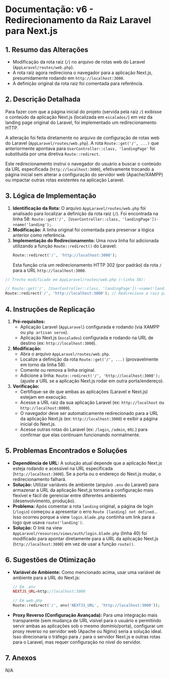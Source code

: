 # Documentação: v6 - Redirecionamento da Raiz Laravel para Next.js

## 1. Resumo das Alterações
- Modificação da rota raiz (`/`) no arquivo de rotas web do Laravel (`AppLaravel/routes/web.php`).
- A rota raiz agora redireciona o navegador para a aplicação Next.js, presumidamente rodando em `http://localhost:3000`.
- A definição original da rota raiz foi comentada para referência.

## 2. Descrição Detalhada
Para fazer com que a página inicial do projeto (servida pela raiz `/`) exibisse o conteúdo da aplicação Next.js (localizada em `escalados/`) em vez da landing page original do Laravel, foi implementado um redirecionamento HTTP.

A alteração foi feita diretamente no arquivo de configuração de rotas web do Laravel (`AppLaravel/routes/web.php`). A rota `Route::get('/', ...)` que anteriormente apontava para `UserController::class, 'landingPage'` foi substituída por uma diretiva `Route::redirect`.

Este redirecionamento instrui o navegador do usuário a buscar o conteúdo da URL especificada (`http://localhost:3000`), efetivamente trocando a página inicial sem alterar a configuração do servidor web (Apache/XAMPP) ou impactar outras rotas existentes na aplicação Laravel.

## 3. Lógica de Implementação
1.  **Identificação da Rota:** O arquivo `AppLaravel/routes/web.php` foi analisado para localizar a definição da rota raiz (`/`). Foi encontrada na linha 58: `Route::get('/', [UserController::class, 'landingPage'])->name('landing');`.
2.  **Modificação:** A linha original foi comentada para preservar a lógica anterior como referência.
3.  **Implementação do Redirecionamento:** Uma nova linha foi adicionada utilizando a função `Route::redirect()` do Laravel:
    ```php
    Route::redirect('/', 'http://localhost:3000');
    ```
    Esta função cria um redirecionamento HTTP 302 (por padrão) da rota `/` para a URL `http://localhost:3000`.

```php
// Trecho modificado em AppLaravel/routes/web.php (~linha 58):

// Route::get('/', [UserController::class, 'landingPage'])->name('landing'); // Rota original comentada
Route::redirect('/', 'http://localhost:3000'); // Redireciona a raiz para a aplicação Next.js
```

## 4. Instruções de Replicação
1.  **Pré-requisitos:**
    - Aplicação Laravel (`AppLaravel`) configurada e rodando (via XAMPP ou `php artisan serve`).
    - Aplicação Next.js (`escalados`) configurada e rodando na URL de destino (ex: `http://localhost:3000`).
2.  **Modificação:**
    - Abra o arquivo `AppLaravel/routes/web.php`.
    - Localize a definição da rota `Route::get('/', ...)` (provavelmente em torno da linha 58).
    - Comente ou remova a linha original.
    - Adicione a linha: `Route::redirect('/', 'http://localhost:3000');` (ajuste a URL se a aplicação Next.js rodar em outra porta/endereço).
3.  **Verificação:**
    - Certifique-se de que ambas as aplicações (Laravel e Next.js) estejam em execução.
    - Acesse a URL raiz da sua aplicação Laravel (ex: `http://localhost` ou `http://localhost:8000`).
    - O navegador deve ser automaticamente redirecionado para a URL da aplicação Next.js (ex: `http://localhost:3000`) e exibir a página inicial do Next.js.
    - Acesse outras rotas do Laravel (ex: `/login`, `/admin`, etc.) para confirmar que elas continuam funcionando normalmente.

## 5. Problemas Encontrados e Soluções
- **Dependência de URL:** A solução atual depende que a aplicação Next.js esteja rodando e acessível na URL especificada (`http://localhost:3000`). Se a porta ou o endereço do Next.js mudar, o redirecionamento falhará.
- **Solução:** Utilizar variáveis de ambiente (arquivo `.env` do Laravel) para armazenar a URL da aplicação Next.js tornaria a configuração mais flexível e fácil de gerenciar entre diferentes ambientes (desenvolvimento, produção).
- **Problema:** Após comentar a rota `landing` original, a página de login (`/login`) começou a apresentar o erro `Route [landing] not defined.`. Isso ocorreu porque a view `login.blade.php` continha um link para a logo que usava `route('landing')`.
- **Solução:** O link na view `AppLaravel/resources/views/auth/login.blade.php` (linha 40) foi modificado para apontar diretamente para a URL da aplicação Next.js (`http://localhost:3000`) em vez de usar a função `route()`.


## 6. Sugestões de Otimização
- **Variável de Ambiente:** Como mencionado acima, usar uma variável de ambiente para a URL do Next.js:
    ```php
    // Em .env
    NEXTJS_URL=http://localhost:3000

    // Em web.php
    Route::redirect('/', env('NEXTJS_URL', 'http://localhost:3000'));
    ```
- **Proxy Reverso (Configuração Avançada):** Para uma integração mais transparente (sem mudança de URL visível para o usuário e permitindo servir ambas as aplicações sob o mesmo domínio/porta), configurar um proxy reverso no servidor web (Apache ou Nginx) seria a solução ideal. Isso direcionaria o tráfego para `/` para o servidor Next.js e outras rotas para o Laravel, mas requer configuração no nível do servidor.

## 7. Anexos
N/A